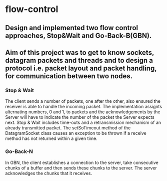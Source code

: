 # flow-control

## Design and implemented two flow control approaches, Stop&Wait and Go-Back-B(GBN).
## Aim of this project was to get to know sockets, datagram packets and threads and to design a protocol i.e. packet layout and packet handling, for communication between two nodes.



### Stop & Wait 

The client sends a number of packets, one after the other, also ensured the receiver is able to handle the incoming packet. The implementation assignts alternating numbers, 0 and 1, to packets and the acknowledgements by the Server will have to indicate the number of the packet the Server expects next. Stop & Wait includes time-outs and a retransmission mechanism of an already transmitted packet. The setSoTimeout method of the DatagramSocket class causes an exception to be thrown if a receive method has not returned within a given time.


### Go-Back-N

In GBN, the client establishes a connection to the server, take consecutive chunks of a buffer and then sends these chunks to the server. The server acknowledges the chunks that it receives.





